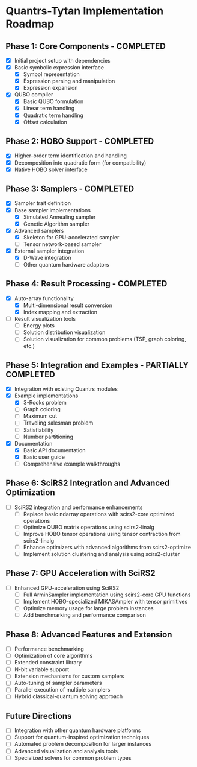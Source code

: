 # Quantrs-Tytan Implementation Roadmap

## Phase 1: Core Components - COMPLETED
- [x] Initial project setup with dependencies
- [x] Basic symbolic expression interface
  - [x] Symbol representation
  - [x] Expression parsing and manipulation
  - [x] Expression expansion
- [x] QUBO compiler
  - [x] Basic QUBO formulation
  - [x] Linear term handling
  - [x] Quadratic term handling
  - [x] Offset calculation

## Phase 2: HOBO Support - COMPLETED
- [x] Higher-order term identification and handling
- [x] Decomposition into quadratic form (for compatibility)
- [x] Native HOBO solver interface

## Phase 3: Samplers - COMPLETED
- [x] Sampler trait definition
- [x] Base sampler implementations
  - [x] Simulated Annealing sampler
  - [x] Genetic Algorithm sampler
- [x] Advanced samplers
  - [x] Skeleton for GPU-accelerated sampler
  - [ ] Tensor network-based sampler
- [x] External sampler integration
  - [x] D-Wave integration
  - [ ] Other quantum hardware adaptors

## Phase 4: Result Processing - COMPLETED
- [x] Auto-array functionality
  - [x] Multi-dimensional result conversion
  - [x] Index mapping and extraction
- [ ] Result visualization tools
  - [ ] Energy plots
  - [ ] Solution distribution visualization
  - [ ] Solution visualization for common problems (TSP, graph coloring, etc.)

## Phase 5: Integration and Examples - PARTIALLY COMPLETED
- [x] Integration with existing Quantrs modules
- [x] Example implementations
  - [x] 3-Rooks problem
  - [ ] Graph coloring
  - [ ] Maximum cut
  - [ ] Traveling salesman problem
  - [ ] Satisfiability
  - [ ] Number partitioning
- [x] Documentation
  - [x] Basic API documentation
  - [x] Basic user guide
  - [ ] Comprehensive example walkthroughs

## Phase 6: SciRS2 Integration and Advanced Optimization
- [ ] SciRS2 integration and performance enhancements
  - [ ] Replace basic ndarray operations with scirs2-core optimized operations
  - [ ] Optimize QUBO matrix operations using scirs2-linalg
  - [ ] Improve HOBO tensor operations using tensor contraction from scirs2-linalg
  - [ ] Enhance optimizers with advanced algorithms from scirs2-optimize
  - [ ] Implement solution clustering and analysis using scirs2-cluster

## Phase 7: GPU Acceleration with SciRS2
- [ ] Enhanced GPU-acceleration using SciRS2
  - [ ] Full ArminSampler implementation using scirs2-core GPU functions
  - [ ] Implement HOBO-specialized MIKASAmpler with tensor primitives
  - [ ] Optimize memory usage for large problem instances
  - [ ] Add benchmarking and performance comparison

## Phase 8: Advanced Features and Extension
- [ ] Performance benchmarking
- [ ] Optimization of core algorithms
- [ ] Extended constraint library
- [ ] N-bit variable support
- [ ] Extension mechanisms for custom samplers
- [ ] Auto-tuning of sampler parameters
- [ ] Parallel execution of multiple samplers
- [ ] Hybrid classical-quantum solving approach

## Future Directions
- [ ] Integration with other quantum hardware platforms
- [ ] Support for quantum-inspired optimization techniques
- [ ] Automated problem decomposition for larger instances
- [ ] Advanced visualization and analysis tools
- [ ] Specialized solvers for common problem types